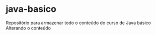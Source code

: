 # java-basico
Repositório para armazenar todo o conteúdo do curso de Java básico
Alterando o conteúdo
